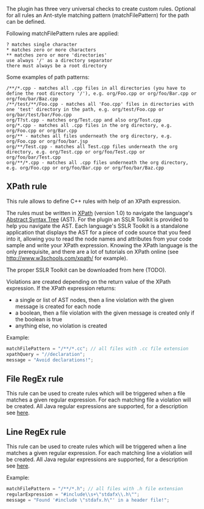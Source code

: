 The plugin has three very universal checks to create custom rules. Optional for all rules an Ant-style matching pattern (matchFilePattern) for the path can be defined.

Following matchFilePattern rules are applied:
```
? matches single character
* matches zero or more characters
** matches zero or more 'directories'
use always '/' as a directory separator
there must always be a root directory
```

Some examples of path patterns:
```
/**/*.cpp - matches all .cpp files in all directories (you have to define the root directory '/'), e.g. org/Foo.cpp or org/foo/Bar.cpp or org/foo/bar/Baz.cpp
/**/test/**/Foo.cpp - matches all 'Foo.cpp' files in directories with one 'test' directory in the path, e.g. org/test/Foo.cpp or org/bar/test/bar/Foo.cpp
org/T?st.cpp - matches org/Test.cpp and also org/Tost.cpp
org/*.cpp - matches all .cpp files in the org directory, e.g. org/Foo.cpp or org/Bar.cpp
org/** - matches all files underneath the org directory, e.g. org/Foo.cpp or org/foo/bar.jsp
org/**/Test.cpp - matches all Test.cpp files underneath the org directory, e.g. org/Test.cpp or org/foo/Test.cpp or org/foo/bar/Test.cpp
org/**/*.cpp - matches all .cpp files underneath the org directory, e.g. org/Foo.cpp or org/foo/Bar.cpp or org/foo/bar/Baz.cpp
```

## XPath rule
This rule allows to define C++ rules with help of an XPath expression.

The rules must be written in [XPath](http://en.wikipedia.org/wiki/XPath) (version 1.0) to navigate the language's [Abstract Syntax Tree](http://en.wikipedia.org/wiki/Abstract_syntax_tree) (AST). For the plugin an SSLR Toolkit is provided to help you navigate the AST. Each language's SSLR Toolkit is a standalone application that displays the AST for a piece of code source that you feed into it, allowing you to read the node names and attributes from your code sample and write your XPath expression. Knowing the XPath language is the only prerequisite, and there are a lot of tutorials on XPath online (see http://www.w3schools.com/xpath/ for example).

The proper SSLR Toolkit can be downloaded from here (TODO).

Violations are created depending on the return value of the XPath expression. If the XPath expression returns:
* a single or list of AST nodes, then a line violation with the given message is created for each node
* a boolean, then a file violation with the given message is created only if the boolean is true
* anything else, no violation is created

Example:
```C++
matchFilePattern = "/**/*.cc"; // all files with .cc file extension
xpathQuery = "//declaration";
message = "Avoid declarations!";
```

## File RegEx rule
This rule can be used to create rules which will be triggered when a file matches a given regular expression.
For each matching file a violation will be created. All Java regular expressions are supported, for a description see [here](http://docs.oracle.com/javase/7/docs/api/java/util/regex/Pattern.html).

## Line RegEx rule
This rule can be used to create rules which will be triggered when a line matches a given regular expression.
For each matching line a violation will be created. All Java regular expressions are supported, for a description see [here](http://docs.oracle.com/javase/7/docs/api/java/util/regex/Pattern.html).

Example:
```C++
matchFilePattern = "/**/*.h"; // all files with .h file extension
regularExpression = "#include\\s+\"stdafx\\.h\"";
message = "Found '#include \"stdafx.h\"' in a header file!";
```